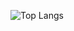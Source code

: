 ![Top Langs](https://github-readme-stats.vercel.app/api/top-langs/?username=oh-az&size_weight=0.5&count_weight=0.5&theme=dark&hide_progress=true&langs_count=8)
